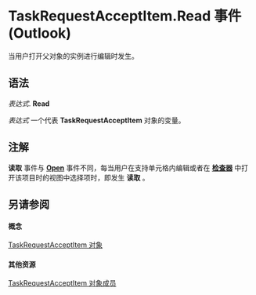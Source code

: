 
# TaskRequestAcceptItem.Read 事件 (Outlook)

当用户打开父对象的实例进行编辑时发生。


## 语法

 _表达式_. **Read**

 _表达式_ 一个代表 **TaskRequestAcceptItem** 对象的变量。


## 注解

 **读取** 事件与 **[Open](4a8d97b6-5502-d362-388b-de70174a0816.md)** 事件不同，每当用户在支持单元格内编辑或者在 **[检查器](d7384756-669c-0549-1032-c3b864187994.md)** 中打开该项目时的视图中选择项时，即发生 **读取** 。


## 另请参阅


#### 概念


[TaskRequestAcceptItem 对象](a2905f72-0a67-b07d-7f85-84fe4de17c25.md)
#### 其他资源


[TaskRequestAcceptItem 对象成员](fe91c4cc-f505-11d8-0d0a-84fc4d355651.md)